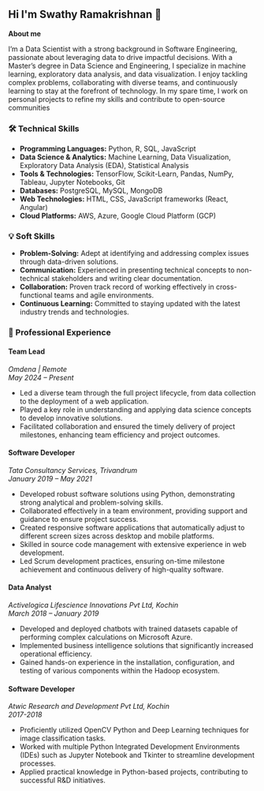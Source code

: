 ## Hi  I'm Swathy Ramakrishnan 👋

**About me**  

I’m a Data Scientist with a strong background in Software Engineering, passionate about leveraging data to drive impactful decisions. With a Master’s degree in Data Science and Engineering, I specialize in machine learning, exploratory data analysis, and data visualization. I enjoy tackling complex problems, collaborating with diverse teams, and continuously learning to stay at the forefront of technology. In my spare time, I work on personal projects to refine my skills and contribute to open-source communities

### 🛠️ Technical Skills

- **Programming Languages:** Python, R, SQL, JavaScript
- **Data Science & Analytics:** Machine Learning, Data Visualization, Exploratory Data Analysis (EDA), Statistical Analysis
- **Tools & Technologies:** TensorFlow, Scikit-Learn, Pandas, NumPy, Tableau, Jupyter Notebooks, Git
- **Databases:** PostgreSQL, MySQL, MongoDB
- **Web Technologies:** HTML, CSS, JavaScript frameworks (React, Angular)
- **Cloud Platforms:** AWS, Azure, Google Cloud Platform (GCP)

### 💡 Soft Skills

- **Problem-Solving:** Adept at identifying and addressing complex issues through data-driven solutions.
- **Communication:** Experienced in presenting technical concepts to non-technical stakeholders and writing clear documentation.
- **Collaboration:** Proven track record of working effectively in cross-functional teams and agile environments.
- **Continuous Learning:** Committed to staying updated with the latest industry trends and technologies.

### 💼 Professional Experience

#### **Team Lead**  
*Omdena | Remote*  
*May 2024 – Present*

- Led a diverse team through the full project lifecycle, from data collection to the deployment of a web application.
- Played a key role in understanding and applying data science concepts to develop innovative solutions.
- Facilitated collaboration and ensured the timely delivery of project milestones, enhancing team efficiency and project outcomes.

#### **Software Developer**  
*Tata Consultancy Services, Trivandrum*  
*January 2019 – May 2021*

- Developed robust software solutions using Python, demonstrating strong analytical and problem-solving skills.
- Collaborated effectively in a team environment, providing support and guidance to ensure project success.
- Created responsive software applications that automatically adjust to different screen sizes across desktop and mobile platforms.
- Skilled in source code management with extensive experience in web development.
- Led Scrum development practices, ensuring on-time milestone achievement and continuous delivery of high-quality software.

#### **Data Analyst**  
*Activelogica Lifescience Innovations Pvt Ltd, Kochin*  
*March 2018 – January 2019*

- Developed and deployed chatbots with trained datasets capable of performing complex calculations on Microsoft Azure.
- Implemented business intelligence solutions that significantly increased operational efficiency.
- Gained hands-on experience in the installation, configuration, and testing of various components within the Hadoop ecosystem.

#### **Software Developer**  
*Atwic Research and Development Pvt Ltd, Kochin*  
*2017-2018*

- Proficiently utilized OpenCV Python and Deep Learning techniques for image classification tasks.
- Worked with multiple Python Integrated Development Environments (IDEs) such as Jupyter Notebook and Tkinter to streamline development processes.
- Applied practical knowledge in Python-based projects, contributing to successful R&D initiatives.






<!--
**swaty06/swaty06** is a ✨ _special_ ✨ repository because its `README.md` (this file) appears on your GitHub profile.

Here are some ideas to get you started:

- 🔭 I’m currently working on ...
- 🌱 I’m currently learning ...
- 👯 I’m looking to collaborate on ...
- 🤔 I’m looking for help with ...
- 💬 Ask me about ...
- 📫 How to reach me: ...
- 😄 Pronouns: ...
- ⚡ Fun fact: ...
-->
